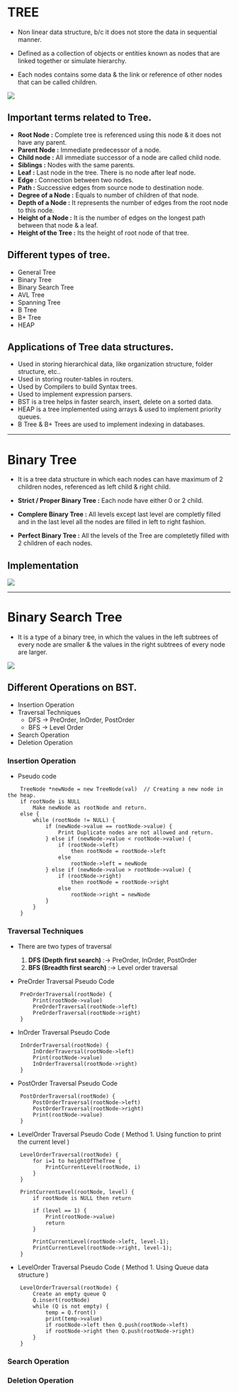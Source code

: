 # TREE

* Non linear data structure, b/c it does not store the data in sequential manner.

* Defined as a collection of objects or entities known as nodes that are linked together or simulate hierarchy.

* Each nodes contains some data & the link or reference of other nodes that can be called children.

![](images/01.png)


## Important terms related to Tree.

* **Root Node :** Complete tree is referenced using this node & it does not have any parent.
* **Parent Node :** Immediate predecessor of a node.
* **Child node :** All immediate successor of a node are called child node.
* **Siblings :** Nodes with the same parents.
* **Leaf :** Last node in the tree. There is no node after leaf node.
* **Edge :** Connection between two nodes.
* **Path :** Successive edges from source node to destination node.
* **Degree of a Node :** Equals to number of children of that node.
* **Depth of a Node :** It represents the number of edges from the root node to this node.
* **Height of a Node :** It is the number of edges on the longest path between that node & a leaf.
* **Height of the Tree :** Its the height of root node of that tree.

## Different types of tree.

* General Tree
* Binary Tree
* Binary Search Tree
* AVL Tree
* Spanning Tree
* B Tree
* B+ Tree
* HEAP

## Applications of Tree data structures.

* Used in storing hierarchical data, like organization structure, folder structure, etc..
* Used in storing router-tables in routers.
* Used by Compilers to build Syntax trees.
* Used to implement expression parsers.
* BST is a tree helps in faster search, insert, delete on a sorted data.
* HEAP is a tree implemented using arrays & used to implement priority queues.
* B Tree & B+ Trees are used to implement indexing in databases.

------------------------------------------------------------------------------------------------------

# Binary Tree

* It is a tree data structure in which each nodes can have maximum of 2 children nodes, referenced as left child & right child.

* **Strict / Proper Binary Tree :** Each node have either 0 or 2 child.
* **Complere Binary Tree :**        All levels except last level are completly filled and in the last level all the nodes are filled in left to right fashion.
* **Perfect Binary Tree :**         All the levels of the Tree are completetly filled with 2 children of each nodes.

## Implementation

![](images/02.jpeg)

------------------------------------------------------------------------------------------------------

# Binary Search Tree

* It is a type of a binary tree, in which the values in the left subtrees of every node are smaller & the values in the right subtrees of every node are larger.

![](images/03.png)

## Different Operations on BST.

* Insertion Operation
* Traversal Techniques
    * DFS -> PreOrder, InOrder, PostOrder
    * BFS -> Level Order
* Search Operation
* Deletion Operation

### Insertion Operation

* Pseudo code
```
    TreeNode *newNode = new TreeNode(val)  // Creating a new node in the heap.
    if rootNode is NULL
        Make newNode as rootNode and return.
    else {
        while (rootNode != NULL) {
            if (newNode->value == rootNode->value) {
                Print Duplicate nodes are not allowed and return.
            } else if (newNode->value < rootNode->value) {
                if (rootNode->left)
                    then rootNode = rootNode->left
                else    
                    rootNode->left = newNode
            } else if (newNode->value > rootNode->value) {
                if (rootNode->right)
                    then rootNode = rootNode->right
                else
                    rootNode->right = newNode
            }
        }
    }
```


### Traversal Techniques

* There are two types of traversal
    1. **DFS (Depth first search)** :-> PreOrder, InOrder, PostOrder
    2. **BFS (Breadth first search)** :-> Level order traversal

* PreOrder Traversal Pseudo Code
```
    PreOrderTraversal(rootNode) {
        Print(rootNode->value)
        PreOrderTraversal(rootNode->left)
        PreOrderTraversal(rootNode->right)
    }
```

* InOrder Traversal Pseudo Code
```
    InOrderTraversal(rootNode) {
        InOrderTraversal(rootNode->left)
        Print(rootNode->value)
        InOrderTraversal(rootNode->right)
    }
```

* PostOrder Traversal Pseudo Code
```
    PostOrderTraversal(rootNode) {
        PostOrderTraversal(rootNode->left)
        PostOrderTraversal(rootNode->right)
        Print(rootNode->value)
    }
```

* LevelOrder Traversal Pseudo Code ( Method 1. Using function to print the current level )

```
    LevelOrderTraversal(rootNode) {
        for i=1 to heightOfTheTree {
            PrintCurrentLevel(rootNode, i)
        }
    }

    PrintCurrentLevel(rootNode, level) {
        if rootNode is NULL then return
        
        if (level == 1) {
            Print(rootNode->value)
            return
        }

        PrintCurrentLevel(rootNode->left, level-1);
        PrintCurrentLevel(rootNode->right, level-1);
    }
```

* LevelOrder Traversal Pseudo Code ( Method 1. Using Queue data structure )
```
    LevelOrderTraversal(rootNode) {
        Create an empty queue Q
        Q.insert(rootNode)
        while (Q is not empty) {
            temp = Q.front()
            print(temp->value)
            if rootNode->left then Q.push(rootNode->left)
            if rootNode->right then Q.push(rootNode->right)
        }
    }
```

### Search Operation


### Deletion Operation



    








